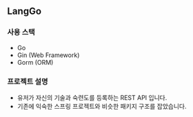 ## LangGo


### 사용 스택
- Go
- Gin (Web Framework)
- Gorm (ORM)

### 프로젝트 설명
- 유저가 자신의 기술과 숙련도를 등록하는 REST API 입니다.
- 기존에 익숙한 스프링 프로젝트와 비슷한 패키지 구조를 잡았습니다.
